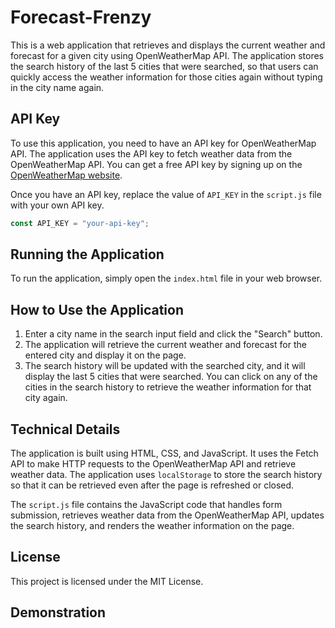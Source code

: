 # Forecast-Frenzy

This is a web application that retrieves and displays the current weather and forecast for a given city using OpenWeatherMap API. The application stores the search history of the last 5 cities that were searched, so that users can quickly access the weather information for those cities again without typing in the city name again.

## API Key

To use this application, you need to have an API key for OpenWeatherMap API. The application uses the API key to fetch weather data from the OpenWeatherMap API. You can get a free API key by signing up on the [OpenWeatherMap website](https://home.openweathermap.org/users/sign_up).

Once you have an API key, replace the value of `API_KEY` in the `script.js` file with your own API key.

```javascript
const API_KEY = "your-api-key";
```

## Running the Application

To run the application, simply open the `index.html` file in your web browser.

## How to Use the Application

1.  Enter a city name in the search input field and click the "Search" button.
2.  The application will retrieve the current weather and forecast for the entered city and display it on the page.
3.  The search history will be updated with the searched city, and it will display the last 5 cities that were searched. You can click on any of the cities in the search history to retrieve the weather information for that city again.

## Technical Details

The application is built using HTML, CSS, and JavaScript. It uses the Fetch API to make HTTP requests to the OpenWeatherMap API and retrieve weather data. The application uses `localStorage` to store the search history so that it can be retrieved even after the page is refreshed or closed.

The `script.js` file contains the JavaScript code that handles form submission, retrieves weather data from the OpenWeatherMap API, updates the search history, and renders the weather information on the page.

## License

This project is licensed under the MIT License.

## Demonstration
